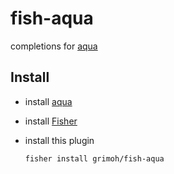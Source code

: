 # fish-aqua

completions for [aqua](https://aquaproj.github.io/)

## Install

* install [aqua](https://aquaproj.github.io/)
* install [Fisher](https://github.com/jorgebucaran/fisher)
* install this plugin

    ```sh
    fisher install grimoh/fish-aqua
    ```
